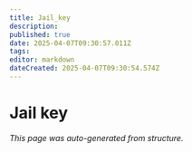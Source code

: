 ```yaml
---
title: Jail_key
description: 
published: true
date: 2025-04-07T09:30:57.011Z
tags: 
editor: markdown
dateCreated: 2025-04-07T09:30:54.574Z
---
```


# Jail key

*This page was auto-generated from structure.*